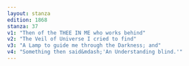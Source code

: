 ```yaml
---
layout: stanza
edition: 1868
stanza: 37
v1: "Then of the THEE IN ME who works behind"
v2: "The Veil of Universe I cried to find"
v3: "A Lamp to guide me through the Darkness; and"
v4: "Something then said&mdash;'An Understanding blind.'"
---
```

